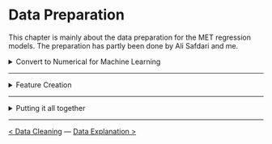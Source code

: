 # Data Preparation

This chapter is mainly about the data preparation for the MET regression models. The preparation has partly been done by Ali Safdari and me.

<details><summary>Convert to Numerical for Machine Learning</summary>

Machine Learning models can't work with non-integer values, therefore we need to convert these values to  integer values. Here are a few examples of respondent characteristics that were converted to numerical values. 

|Description|Function|
|------|------|
|Convert `ja/nee` string to number| ![](../Images/Data%20Preprocessing/convert_string_to_number.PNG) |
|Convert `age` to categorical number| ![](../Images/Data%20Preprocessing/convert_age_category.PNG) |

The remaining functions can be found at the top of [this](../Images/Data%20Preprocessing/Code/creating_main_dataframe.py) notebook. 

</details>

---

<details><summary>Feature Creation</summary>

To have a useful data set for the MET regression model we needed to create a data set with all the possible features. At first Ali and I created a simple data set with the following features:

|Feature|Function|
|---|------|
|Sum of Magnitude of Acceleration (calculate from X, Y and Z - by ?)| ![](../Images/Data%20Preprocessing/sum_mag_function.PNG) |
|MET value (calculated from vo2 + weight in kg) - by ?| ![](../Images/Data%20Preprocessing/MET_function.PNG) |
|Body Mass Index (BMI; calculate from weight and height) - by Ali and Me| ![](../Images/Data%20Preprocessing/BMI_function.PNG) |

All mathematical functions can be found in [this](../Images/Data%20Preprocessing/Code/math_helper.py) notebook. 

</details>

---

<details><summary>Putting it all together</summary>

Eventually this was the final function that actually created the data set that was used for the MET regression models. The function took all the created features in the notebook and added it together. 

![](../Images/Data%20Preprocessing/adding_together_function.PNG)

The entire MET regression data preparation can be found in [this](../Images/Data%20Preprocessing/Code/creating_main_dataframe.py) notebook (same as the above mentioned notebook). 


</details>

---

[<  Data Cleaning](data_cleaning.md) — [Data Explanation >](data_explanation.md)